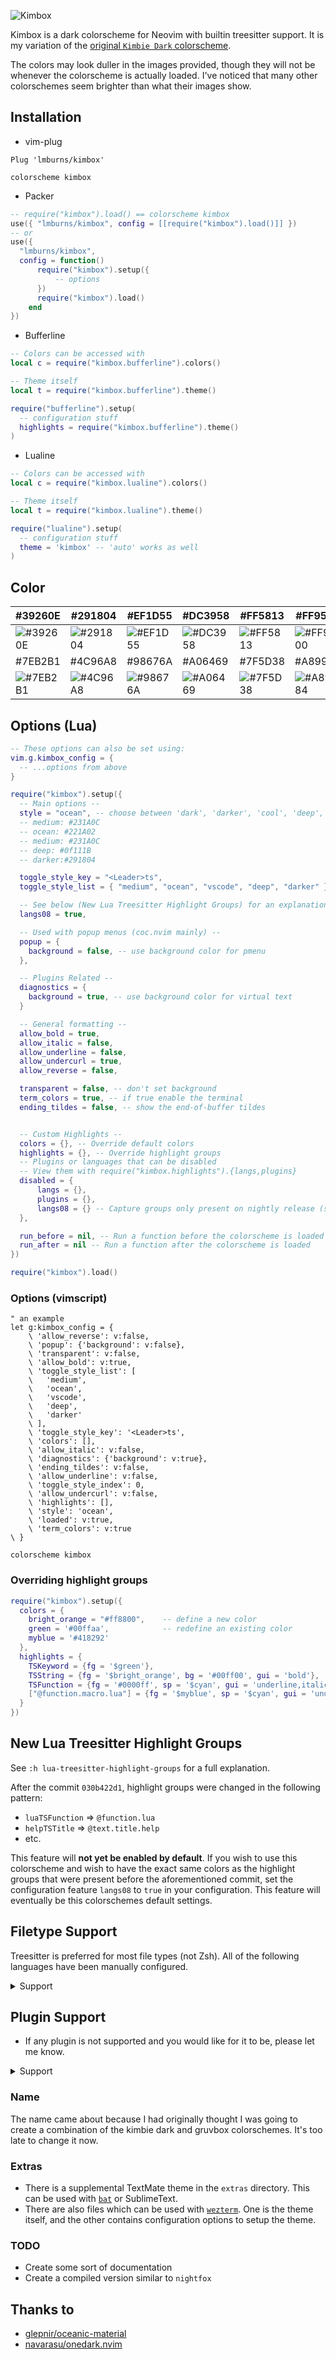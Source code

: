![Kimbox](https://lmburns.com/gallery/media/large/kimbox-rust.png)

Kimbox is a dark colorscheme for Neovim with builtin treesitter support. It is my variation of the  [original `Kimbie Dark` colorscheme](https://marketplace.visualstudio.com/items?itemName=dnamsons.kimbie-dark-plus).

The colors may look duller in the images provided, though they will not be whenever the colorscheme is actually loaded. I've noticed that many other colorschemes seem brighter than what their images show.

## Installation

- vim-plug
```vim
Plug 'lmburns/kimbox'

colorscheme kimbox
```

- Packer
```lua
-- require("kimbox").load() == colorscheme kimbox
use({ "lmburns/kimbox", config = [[require("kimbox").load()]] })
-- or
use({
  "lmburns/kimbox",
  config = function()
      require("kimbox").setup({
          -- options
      })
      require("kimbox").load()
    end
})
```

- Bufferline
```lua
-- Colors can be accessed with
local c = require("kimbox.bufferline").colors()

-- Theme itself
local t = require("kimbox.bufferline").theme()

require("bufferline").setup(
  -- configuration stuff
  highlights = require("kimbox.bufferline").theme()
)
```

- Lualine
```lua
-- Colors can be accessed with
local c = require("kimbox.lualine").colors()

-- Theme itself
local t = require("kimbox.lualine").theme()

require("lualine").setup(
  -- configuration stuff
  theme = 'kimbox' -- 'auto' works as well
)
```

## Color

| #39260E                                                             | #291804                                                                 | #EF1D55                                                             | #DC3958                                                             | #FF5813                                                             | #FF9500                                                             | #819C3B                                                             |
| ---------------------------------------------------------------     | ---------------------------------------------------------------         | ---------------------------------------------------------------     | ---------------------------------------------------------------     | ---------------------------------------------------------------     | ---------------------------------------------------------------     | ---------------------------------------------------------------     |
| ![#39260E](https://via.placeholder.com/80/39260E/000000.png?text=+) | ![#291804](https://via.placeholder.com/80/291804.png/000000.png?text=+) | ![#EF1D55](https://via.placeholder.com/80/EF1D55/000000.png?text=+) | ![#DC3958](https://via.placeholder.com/80/DC3958/000000.png?text=+) | ![#FF5813](https://via.placeholder.com/80/FF5813/000000.png?text=+) | ![#FF9500](https://via.placeholder.com/80/FF9500/000000.png?text=+) | ![#819C3B](https://via.placeholder.com/80/819C3B/000000.png?text=+) |
| #7EB2B1                                                             | #4C96A8                                                                 | #98676A                                                             | #A06469                                                             | #7F5D38                                                             | #A89984                                                             | #D9AE80                                                             |
| ![#7EB2B1](https://via.placeholder.com/80/7EB2B1/000000.png?text=+) | ![#4C96A8](https://via.placeholder.com/80/4C96A8/000000.png?text=+)     | ![#98676A](https://via.placeholder.com/80/98676A/000000.png?text=+) | ![#A06469](https://via.placeholder.com/80/A06469/000000.png?text=+) | ![#7F5D38](https://via.placeholder.com/80/7F5D38/000000.png?text=+) | ![#A89984](https://via.placeholder.com/80/A89984/000000.png?text=+) | ![#D9AE80](https://via.placeholder.com/80/D9AE80/000000.png?text=+) |

## Options (Lua)

```lua
-- These options can also be set using:
vim.g.kimbox_config = {
  -- ...options from above
}

require("kimbox").setup({
  -- Main options --
  style = "ocean", -- choose between 'dark', 'darker', 'cool', 'deep', 'warm', 'warmer' and 'light'
  -- medium: #231A0C
  -- ocean: #221A02
  -- medium: #231A0C
  -- deep: #0f111B
  -- darker:#291804

  toggle_style_key = "<Leader>ts",
  toggle_style_list = { "medium", "ocean", "vscode", "deep", "darker" }, -- or require("kimbox").bgs_list

  -- See below (New Lua Treesitter Highlight Groups) for an explanation
  langs08 = true,

  -- Used with popup menus (coc.nvim mainly) --
  popup = {
    background = false, -- use background color for pmenu
  },

  -- Plugins Related --
  diagnostics = {
    background = true, -- use background color for virtual text
  }

  -- General formatting --
  allow_bold = true,
  allow_italic = false,
  allow_underline = false,
  allow_undercurl = true,
  allow_reverse = false,

  transparent = false, -- don't set background
  term_colors = true, -- if true enable the terminal
  ending_tildes = false, -- show the end-of-buffer tildes


  -- Custom Highlights --
  colors = {}, -- Override default colors
  highlights = {}, -- Override highlight groups
  -- Plugins or languages that can be disabled
  -- View them with require("kimbox.highlights").{langs,plugins}
  disabled = {
      langs = {},
      plugins = {},
      langs08 = {} -- Capture groups only present on nightly release (see below)
  },

  run_before = nil, -- Run a function before the colorscheme is loaded
  run_after = nil -- Run a function after the colorscheme is loaded
})

require("kimbox").load()
```

### Options (vimscript)

```vim
" an example
let g:kimbox_config = {
    \ 'allow_reverse': v:false,
    \ 'popup': {'background': v:false},
    \ 'transparent': v:false,
    \ 'allow_bold': v:true,
    \ 'toggle_style_list': [
    \   'medium',
    \   'ocean',
    \   'vscode',
    \   'deep',
    \   'darker'
    \ ],
    \ 'toggle_style_key': '<Leader>ts',
    \ 'colors': [],
    \ 'allow_italic': v:false,
    \ 'diagnostics': {'background': v:true},
    \ 'ending_tildes': v:false,
    \ 'allow_underline': v:false,
    \ 'toggle_style_index': 0,
    \ 'allow_undercurl': v:false,
    \ 'highlights': [],
    \ 'style': 'ocean',
    \ 'loaded': v:true,
    \ 'term_colors': v:true
\ }

colorscheme kimbox
```

### Overriding highlight groups

```lua
require("kimbox").setup({
  colors = {
    bright_orange = "#ff8800",    -- define a new color
    green = '#00ffaa',            -- redefine an existing color
    myblue = '#418292'
  },
  highlights = {
    TSKeyword = {fg = '$green'},
    TSString = {fg = '$bright_orange', bg = '#00ff00', gui = 'bold'},
    TSFunction = {fg = '#0000ff', sp = '$cyan', gui = 'underline,italic'},
    ["@function.macro.lua"] = {fg = '$myblue', sp = '$cyan', gui = 'underline,italic'}
  }
})
```

## New Lua Treesitter Highlight Groups

See `:h lua-treesitter-highlight-groups` for a full explanation.

After the commit `030b422d1`, highlight groups were changed in the following pattern:
* `luaTSFunction` => `@function.lua`
* `helpTSTitle` => `@text.title.help`
* etc.

This feature will **not yet be enabled by default**. If you wish to use this colorscheme and wish to have the exact same colors as the highlight groups that were present before the aforementioned commit, set the configuration feature `langs08` to `true` in your configuration. This feature will eventually be this colorschemes default settings.

## Filetype Support

Treesitter is preferred for most file types (not Zsh).
All of the following languages have been manually configured.

<details>
<summary>Support</summary>

- Awk
- Bash/Dash
- C/C++
- Clojure
- CoffeeScript
- Dart
- Elixir
- Erlang
- Go
- Haskell
- HTML
- Javascript
- JavascriptReact TypescriptReact
- Kotlin
- Lua
- OCaml
- ObjectiveC
- PHP
- Perl
- Python
- R
- Ruby
- Rust
- Scala
- Sed
- Solidity
- Swift
- Teal
- Typescript
- TypescriptReact (tsx)
- Vimscript
- Zig
- Zsh

- CSS
- SCSS
- GraphQL
- JQ
- Help pages (Vim)
- Comments
- Luap (Lua patterns)
- Regex
- Latex
- Markdown
- Matlab

- sxhkdrc
- CMake
- Makefile
- Git Commit
- Git Ignore
- DosIni (Ini)
- JSON
- RON (Rust Object Notation)
- TOML
- YAML

</details>

## Plugin Support
- If any plugin is not supported and you would like for it to be, please let me know.

<details>
<summary>Support</summary>

- [Aerial](https://github.com/stevearc/aerial.nvim)
- [Ale](https://github.com/dense-analysis/ale)
- [Barbar](https://github.com/romgrk/barbar.nvim)
- [BufferLine](https://github.com/akinsho/nvim-bufferline.lua)
- [Cmp](https://github.com/hrsh7th/nvim-cmp)
- [Coc-Explorer](https://github.com/weirongxu/coc-explorer)
- [Coc.nvim](https://github.com/neoclide/coc.nvim)
- [Cybu](https://github.com/ghillb/cybu.nvim)
- [Dap-UI](https://github.com/rcarriga/nvim-dap-ui)
- [Dashboard](https://github.com/glepnir/dashboard-nvim)
- [Defx](https://github.com/Shougo/defx.nvim)
- [DiffView](https://github.com/sindrets/diffview.nvim)
- [EasyMotion](https://github.com/easymotion/vim-easymotion)
- [Fern](https://github.com/lambdalisue/fern.vim)
- [Floaterm](https://github.com/voldikss/vim-floaterm)
- [Fzf-Lua](https://github.com/ibhagwan/fzf-lua)
- [Git Gutter](https://github.com/airblade/vim-gitgutter)
- [Git Signs](https://github.com/lewis6991/gitsigns.nvim)
- [HlArgs](https://github.com/m-demare/hlargs.nvim)
- [Hop](https://github.com/phaazon/hop.nvim)
- [Incline](https://github.com/b0o/incline.nvim)
- [Indent Blankline](https://github.com/lukas-reineke/indent-blankline.nvim)
- [LSP Diagnostics](https://neovim.io/doc/user/lsp.html)
- [LSP Saga](https://github.com/glepnir/lspsaga.nvim)
- [LSP Trouble](https://github.com/folke/lsp-trouble.nvim)
- [Lightline](https://github.com/itchyny/lightline.vim)
- [Lightspeed](https://github.com/ggandor/lightspeed.nvim)
- [Lualine](https://github.com/hoob3rt/lualine.nvim)
- [Marks](https://github.com/chentau/marks.nvim)
- [Modes](https://github.com/mvllow/modes.nvim)
- [Neogit](https://github.com/TimUntersberger/neogit)
- [Neomake](https://github.com/neomake/neomake)
- [NerdIcons](https://github.com/glepnir/nerdicons.nvim)
- [NerdTree](https://github.com/preservim/nerdtree)
- [Nvim-Notify](https://github.com/rcarriga/nvim-notify)
- [Nvim-R](https://github.com/jalvesaq/Nvim-R)
- [NvimTree](https://github.com/kyazdani42/nvim-tree.lua)
- [Packer](https://github.com/wbthomason/packer.nvim)
- [Sneak](https://github.com/justinmk/vim-sneak)
- [Startify](https://github.com/mhinz/vim-startify)
- [Symbols Outline](https://github.com/simrat39/symbols-outline.nvim)
- [Telescope](https://github.com/nvim-telescope/telescope.nvim)
- [Treesitter](https://github.com/nvim-treesitter/nvim-treesitter)
- [Treesitter Treehopper](https://github.com/mfussenegger/nvim-treehopper)
- [Treesitter Rainbow](https://github.com/p00f/nvim-ts-rainbow)
- [VimWiki](https://github.com/vimwiki/vimwiki)
- [Vimtex](https://github.com/lervag/vimtex)
- [Vista.vim](https://github.com/liuchengxu/vista.vim)
- [WhichKey](https://github.com/folke/which-key.nvim)
- [dart-vim-plugin](https://github.com/dart-lang/dart-vim-plugin)
- [haskell-vim](https://github.com/neovimhaskell/haskell-vim)
- [kotlin-vim](https://github.com/udalov/kotlin-vim)
- [php.vim](https://github.com/StanAngeloff/php.vim)
- [python-syntax](https://github.com/vim-python/python-syntax,)
- [ron.vim](https://github.com/ron-rs/ron.vim)
- [rust.vim](https://github.com/rust-lang/rust.vim)
- [semshi](https://github.com/numirias/semshi,)
- [swift.vim](https://github.com/keith/swift.vim)
- [vim-clojure-static](https://github.com/guns/vim-clojure-static)
- [vim-coffee-script](https://github.com/kchmck/vim-coffee-script)
- [vim-elixir](https://github.com/elixir-editors/vim-elixir)
- [vim-erlang-runtime](https://github.com/vim-erlang/vim-erlang-runtime)
- [vim-illuminate](https://github.com/RRethy/vim-illuminate)
- [vim-javascript](https://github.com/pangloss/vim-javascript)
- [vim-jsx-pretty](https://github.com/maxmellon/vim-jsx-pretty)
- [vim-ocaml](https://github.com/rgrinberg/vim-ocaml)
- [vim-perl](https://github.com/vim-perl/vim-perl)
- [vim-ruby](https://github.com/vim-ruby/vim-ruby)
- [vim-scala](https://github.com/derekwyatt/vim-scala)
- [vim-solidity](https://github.com/thesis/vim-solidity)
- [vim-typescript](https://github.com/leafgarland/typescript-vim)
- [yajs](https://github.com/othree/yajs.vim,)
- [yats](https:github.com/HerringtonDarkholme/yats.vim)

</details>

### Name
The name came about because I had originally thought I was going to create a combination of the kimbie dark and gruvbox colorschemes. It's too late to change it now.

### Extras
- There is a supplemental TextMate theme in the `extras` directory. This can be used with [`bat`](https://github.com/sharkdp/bat) or SublimeText.
- There are also files which can be used with [`wezterm`](https://github.com/wez/wezterm). One is the theme itself, and the other contains configuration options to setup the theme.

### TODO
- Create some sort of documentation
- Create a compiled version similar to `nightfox`

## Thanks to

- [glepnir/oceanic-material](https://github.com/glepnir/oceanic-material)
- [navarasu/onedark.nvim](https://github.com/navarasu/onedark.nvim)
